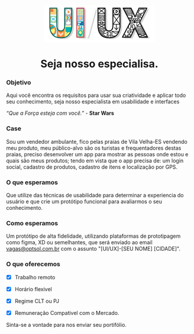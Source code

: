 <p align="center">
    <img src="asserts/UIUX-1-1024x341.jpg" width="300">
<p>
<h1 align="center">Seja nosso especialisa.</h1>

### Objetivo

Aqui você encontra os requisitos para usar sua criatividade e aplicar todo seu conhecimento, seja nosso especialista em usabilidade e interfaces 

*“Que a Força esteja com você.”* - **Star Wars**

### Case
Sou um vendedor ambulante, fico pelas praias de Vila Velha-ES vendendo meu produto, meu público-alvo são os turistas e frequentadores destas praias, preciso desenvolver um app para mostrar as pessoas onde estou e quais são meus produtos; tendo em vista que o app precisa de: um login social, cadastro de produtos, cadastro de itens e localização por GPS.

### O que esperamos
Que utilize das técnicas de usabilidade para determinar a experiencia do usuário e que crie um protótipo funcional para avaliarmos o seu conhecimento.

### Como esperamos
Um protótipo de alta fidelidade, utilizando plataformas de prototipagem como figma, XD ou semelhantes, que será enviado ao email vagas@optsol.com.br com o assunto "[UI/UX]-[SEU NOME] [CIDADE]".


### O que oferecemos
- [x] Trabalho remoto
- [x] Horário flexivel
- [x] Regime CLT ou PJ
- [x] Remuneração Compativel com o Mercado.


Sinta-se a vontade para nos enviar seu portifólio.
